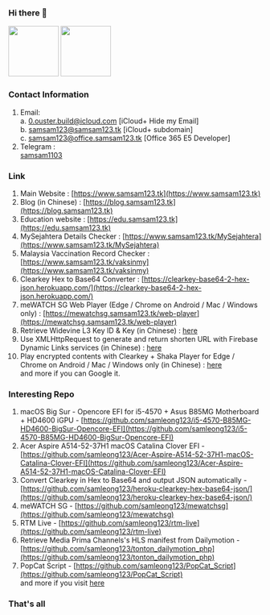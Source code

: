 ### Hi there 👋

<a href="https://github.com/samleong123"><img src="https://github-readme-stats.vercel.app/api?username=samleong123&show_icons=true&count_private=true" height=100 /></a>
<a href="https://github.com/samleong123"><img src="https://github-readme-stats.vercel.app/api/top-langs/?username=samleong123&layout=compact" height=100 /></a>


### Contact Information 
1. Email: </br>
a. <a href="mailto:0.ouster.build@icloud.com">0.ouster.build@icloud.com</a> [iCloud+ Hide my Email] </br> b. <a href="mailto:samsam123@samsam123.tk">samsam123@samsam123.tk</a> [iCloud+ subdomain]</br> c. <a href="mailto:samsam123@office.samsam123.tk">samsam123@office.samsam123.tk</a> [Office 365 E5 Developer]
2. Telegram : </br> <a href="https://t.me/samsam1103">samsam1103</a>

### Link 
1. Main Website : [https://www.samsam123.tk](https://www.samsam123.tk)
2. Blog (in Chinese) : [https://blog.samsam123.tk](https://blog.samsam123.tk)
3. Education website : [https://edu.samsam123.tk](https://edu.samsam123.tk) 
4. MySejahtera Details Checker : [https://www.samsam123.tk/MySejahtera](https://www.samsam123.tk/MySejahtera)
5. Malaysia Vaccination Record Checker : [https://www.samsam123.tk/vaksinmy](https://www.samsam123.tk/vaksinmy)
6. Clearkey Hex to Base64 Converter : [https://clearkey-base64-2-hex-json.herokuapp.com/](https://clearkey-base64-2-hex-json.herokuapp.com/)
7. meWATCH SG Web Player (Edge / Chrome on Android / Mac / Windows only) : [https://mewatchsg.samsam123.tk/web-player](https://mewatchsg.samsam123.tk/web-player) 
8. Retrieve Widevine L3 Key ID & Key (in Chinese) : [here](https://blog.samsam123.tk/articles/decrypt-widevine-l3)
9. Use XMLHttpRequest to generate and return shorten URL with Firebase Dynamic Links services (in Chinese) : [here](https://blog.samsam123.tk/articles/firebase-dynamic-url-with-XMLHttpRequest)
10. Play encrypted contents with Clearkey + Shaka Player for Edge / Chrome on Android / Mac / Windows only (in Chinese) : [here](https://blog.samsam123.tk/articles/shaka-player-clearkeys-browser) </br>
and more if you can Google it.


### Interesting Repo
1. macOS Big Sur - Opencore EFI for i5-4570 + Asus B85MG Motherboard + HD4600 iGPU - [https://github.com/samleong123/i5-4570-B85MG-HD4600-BigSur-Opencore-EFI](https://github.com/samleong123/i5-4570-B85MG-HD4600-BigSur-Opencore-EFI)
2. Acer Aspire A514-52-37H1 macOS Catalina Clover EFI - [https://github.com/samleong123/Acer-Aspire-A514-52-37H1-macOS-Catalina-Clover-EFI](https://github.com/samleong123/Acer-Aspire-A514-52-37H1-macOS-Catalina-Clover-EFI)
3. Convert Clearkey in Hex to Base64 and output JSON automatically - [https://github.com/samleong123/heroku-clearkey-hex-base64-json/](https://github.com/samleong123/heroku-clearkey-hex-base64-json/)
4. meWATCH SG - [https://github.com/samleong123/mewatchsg](https://github.com/samleong123/mewatchsg)
5. RTM Live - [https://github.com/samleong123/rtm-live](https://github.com/samleong123/rtm-live)
6. Retrieve Media Prima Channels's HLS manifest from Dailymotion - [https://github.com/samleong123/tonton_dailymotion_php](https://github.com/samleong123/tonton_dailymotion_php)
7. PopCat Script - [https://github.com/samleong123/PopCat_Script](https://github.com/samleong123/PopCat_Script) </br>
and more if you visit [here](https://github.com/samleong123?tab=repositories)

### That's all
